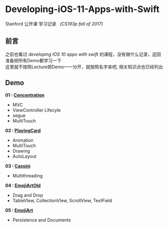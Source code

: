 # Developing-iOS-11-Apps-with-Swift
Stanford 公开课 学习记录   *(CS193p fall of 2017)*
## 前言
之前也看过 *developing IOS 10 apps with swift* 的课程，没有做什么记录，这回准备把所有Demo都学习一下  
这里就不按照Lecture把Demo一一分开，就按照名字来吧, 相关知识点也已经列出  
## Demo

**01 : [Concentration](https://github.com/Joshuuuuuua/Developing-iOS-11-Apps-with-Swift/tree/master/Demos/Concentration/Concentration)**  
* MVC  
* ViewController Lifecyle  
* segue 
* MultiTouch

**02 : [PlayingCard](https://github.com/Joshuuuuuua/Developing-iOS-11-Apps-with-Swift/tree/master/Demos/PlayingCard/PlayingCard)**  
* Animation  
* MultiTouch
* Drawing
* AutoLayout

**03 : [Cassini](https://github.com/Joshuuuuuua/Developing-iOS-11-Apps-with-Swift/tree/master/Demos/Cassini/Cassini)**  
* Multithreading

**04 : [EmojiArtOld]()**  
* Drag and Drop  
* TableVIew, CollectionVIew, ScrollView, TextField

**05 : [EmojiArt]()**  
* Persistence and Documents


